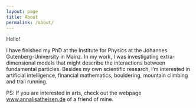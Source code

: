 ```yaml
---
layout: page
title: About
permalink: /about/
---
```


Hello!

I have finished my PhD at the Institute for Physics at the Johannes Gutenberg-University in Mainz. In my work, I was investigating extra-dimensional models that might describe the interactions between fundamental particles. Besides my own scientific research, I’m interested in artificial intelligence, financial mathematics, bouldering, mountain climbing and trail running.

PS: If you are interested in arts, check out the webpage www.annalisatheisen.de of a friend of mine.
